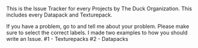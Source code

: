 This is the Issue Tracker for every Projects by The Duck Organization. This includes every Datapack and Texturepack.

If you have a problem, go to <Issues> and tell me about your problem. Please make sure to select the correct labels. I made two examples to how you should write an Issue. #1 - Texturepacks #2 - Datapacks
